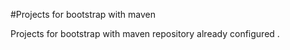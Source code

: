 #Projects for bootstrap with maven 

Projects for bootstrap with maven repository already configured . 

